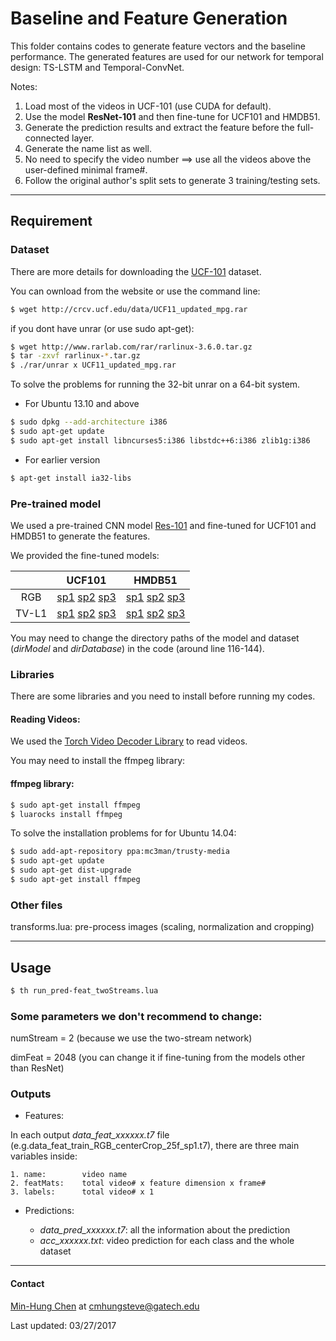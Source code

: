 # Baseline and Feature Generation
This folder contains codes to generate feature vectors and the baseline performance. The generated features are used for our network for temporal design: TS-LSTM and Temporal-ConvNet.

Notes:
1. Load most of the videos in UCF-101 (use CUDA for default).
2. Use the model **ResNet-101** and then fine-tune for UCF101 and HMDB51.
3. Generate the prediction results and extract the feature before the full-connected layer.
4. Generate the name list as well.
5. No need to specify the video number ==> use all the videos above the user-defined minimal frame#.
6. Follow the original author's split sets to generate 3 training/testing sets.

---
## Requirement
### Dataset
There are more details for downloading the [UCF-101](http://crcv.ucf.edu/data/UCF101.php) dataset.

You can ownload from the website or use the command line:
```bash
$ wget http://crcv.ucf.edu/data/UCF11_updated_mpg.rar
```
if you dont have unrar (or use sudo apt-get):
```bash
$ wget http://www.rarlab.com/rar/rarlinux-3.6.0.tar.gz
$ tar -zxvf rarlinux-*.tar.gz
$ ./rar/unrar x UCF11_updated_mpg.rar
```
To solve the problems for running the 32-bit unrar on a 64-bit system.
* For Ubuntu 13.10 and above
```bash
$ sudo dpkg --add-architecture i386
$ sudo apt-get update
$ sudo apt-get install libncurses5:i386 libstdc++6:i386 zlib1g:i386
```
* For earlier version
```bash
$ apt-get install ia32-libs
```

### Pre-trained model
We used a pre-trained CNN model [Res-101](http://torch7.s3-website-us-east-1.amazonaws.com/data/resnet-101.t7) and fine-tuned for UCF101 and HMDB51 to generate the features.

We provided the fine-tuned models:

|                 | UCF101          | HMDB51      |
|:-------------:|:-------------:|:---------:|
| RGB      | [sp1]() [sp2]() [sp3]() | [sp1]() [sp2]() [sp3]() |
| TV-L1       | [sp1]() [sp2]() [sp3]()      |  [sp1]() [sp2]() [sp3]()  |


You may need to change the directory paths of the model and dataset (*dirModel* and *dirDatabase*) in the code (around line 116-144).

### Libraries
There are some libraries and you need to install before running my codes.

#### Reading Videos:
We used the [Torch Video Decoder Library](https://github.com/e-lab/torch-toolbox/tree/master/Video-decoder) to read videos. 

You may need to install the ffmpeg library:
#### ffmpeg library:
```bash
$ sudo apt-get install ffmpeg
$ luarocks install ffmpeg
```
To solve the installation problems for for Ubuntu 14.04:
```bash
$ sudo add-apt-repository ppa:mc3man/trusty-media
$ sudo apt-get update
$ sudo apt-get dist-upgrade
$ sudo apt-get install ffmpeg
```

### Other files
transforms.lua: pre-process images (scaling, normalization and cropping)

---
## Usage
```bash
$ th run_pred-feat_twoStreams.lua
```

### Some parameters we don't recommend to change:
numStream = 2 (because we use the two-stream network)

dimFeat = 2048 (you can change it if fine-tuning from the models other than ResNet)

### Outputs
* Features:

In each output *data_feat_xxxxxx.t7* file (e.g.data_feat_train_RGB_centerCrop_25f_sp1.t7), there are three main variables inside:

    1. name:        video name
    2. featMats:    total video# x feature dimension x frame#
    3. labels:      total video# x 1

* Predictions:

    * *data_pred_xxxxxx.t7*: all the information about the prediction
    * *acc_xxxxxx.txt*: video prediction for each class and the whole dataset


---
#### Contact
[Min-Hung Chen](https://www.linkedin.com/in/chensteven) at <cmhungsteve@gatech.edu>

Last updated: 03/27/2017
